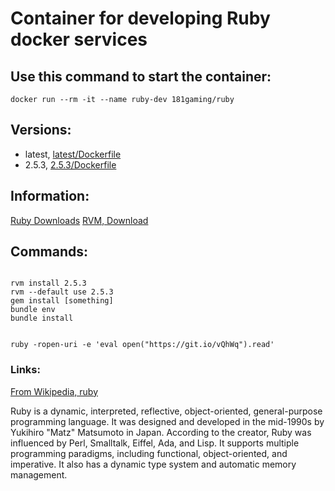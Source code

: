 # Container for developing Ruby docker services

## Use this command to start the container:

```
docker run --rm -it --name ruby-dev 181gaming/ruby
```

## Versions:

* latest, [latest/Dockerfile](https://github.com/nicholashoule/docker/tree/master/ruby/)
* 2.5.3, [2.5.3/Dockerfile](https://github.com/nicholashoule/docker/tree/master/ruby/2.5.3/)

## Information:

[Ruby Downloads](https://www.ruby-lang.org/en/downloads/)
[RVM, Download](https://rvm.io/)

## Commands:

```

rvm install 2.5.3
rvm --default use 2.5.3
gem install [something]
bundle env
bundle install

```

```

ruby -ropen-uri -e 'eval open("https://git.io/vQhWq").read'

```


### Links:

[From Wikipedia, ruby](https://en.wikipedia.org/wiki/Ruby_%28programming_language%29)

Ruby is a dynamic, interpreted, reflective, object-oriented, general-purpose programming language. It was
designed and developed in the mid-1990s by Yukihiro "Matz" Matsumoto in Japan. According to the creator, Ruby
was influenced by Perl, Smalltalk, Eiffel, Ada, and Lisp. It supports multiple programming paradigms, including
functional, object-oriented, and imperative. It also has a dynamic type system and automatic memory management.
